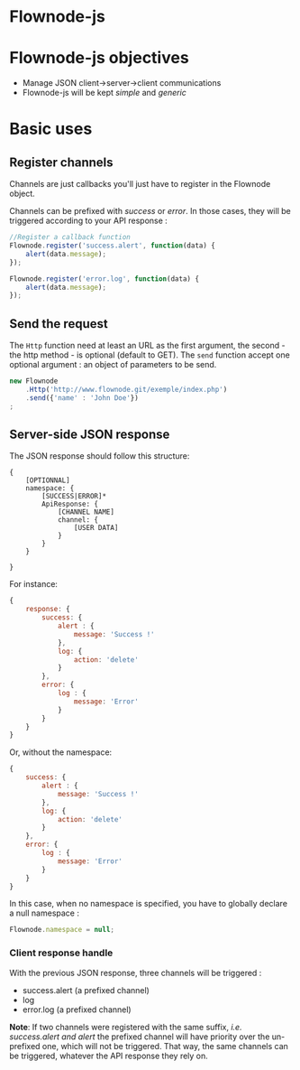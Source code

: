 Flownode-js
===========

# Flownode-js objectives

* Manage JSON client->server->client communications
* Flownode-js will be kept _simple_ and _generic_

# Basic uses

## Register channels

Channels are just callbacks you'll just have to register in the Flownode object.

Channels can be prefixed with _success_ or _error_. In those cases, they will be triggered according to your API response :
```javascript
//Register a callback function
Flownode.register('success.alert', function(data) {
    alert(data.message);
});

Flownode.register('error.log', function(data) {
    alert(data.message);
});
```

## Send the request

The `Http` function need at least an URL as the first argument, the second - the http method - is optional (default to GET).
The `send` function accept one optional argument : an object of parameters to be send.
```javascript
new Flownode
    .Http('http://www.flownode.git/exemple/index.php')
    .send({'name' : 'John Doe'})
;
```

## Server-side JSON response

The JSON response should follow this structure:

```
{
    [OPTIONNAL]
    namespace: {
        [SUCCESS|ERROR]*
        ApiResponse: {
            [CHANNEL NAME]
            channel: {
                [USER DATA]
            }
        }
    }

}
```
For instance:
```javascript
{
    response: {
        success: {
            alert : {
                message: 'Success !'
            },
            log: {
                action: 'delete'
            }
        },
        error: {
            log : {
                message: 'Error'
            }
        }
    }
}
```

Or, without the namespace:
```javascript
{
    success: {
        alert : {
            message: 'Success !'
        },
        log: {
            action: 'delete'
        }
    },
    error: {
        log : {
            message: 'Error'
        }
    }
}
```

In this case, when no namespace is specified, you have to globally declare a null namespace :
```javascript
Flownode.namespace = null;
```

### Client response handle

With the previous JSON response, three channels will be triggered :

* success.alert (a prefixed channel)
* log
* error.log (a prefixed channel)

**Note**: If two channels were registered with the same suffix, *i.e. success.alert and alert*
the prefixed channel will have priority over the un-prefixed one, which will not be triggered. That way, the same channels
can be triggered, whatever the API response they rely on.



